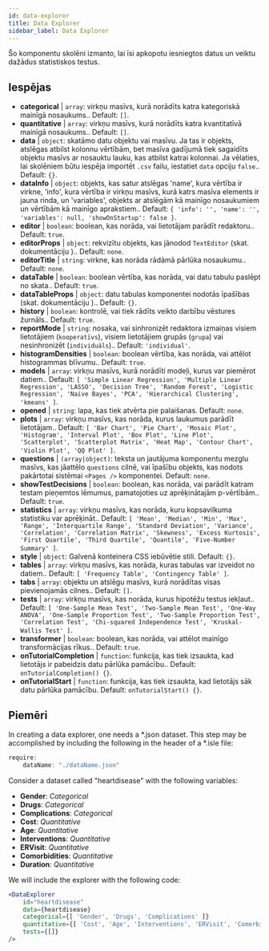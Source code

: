 ```yaml
---
id: data-explorer 
title: Data Explorer
sidebar_label: Data Explorer
---
```


Šo komponentu skolēni izmanto, lai īsi apkopotu iesniegtos datus un veiktu dažādus statistiskos testus.

## Iespējas

* __categorical__ | `array`: virkņu masīvs, kurā norādīts katra kategoriskā mainīgā nosaukums.. Default: `[]`.
* __quantitative__ | `array`: virkņu masīvs, kurā norādīts katra kvantitatīvā mainīgā nosaukums.. Default: `[]`.
* __data__ | `object`: skatāmo datu objektu vai masīvu. Ja tas ir objekts, atslēgas atbilst kolonnu vērtībām, bet masīva gadījumā tiek sagaidīts objektu masīvs ar nosauktu lauku, kas atbilst katrai kolonnai. Ja vēlaties, lai skolēniem būtu iespēja importēt `.csv` failu, iestatiet `data` opciju `false`.. Default: `{}`.
* __dataInfo__ | `object`: objekts, kas satur atslēgas \'name\', kura vērtība ir virkne, \'info\', kura vērtība ir virkņu masīvs, kurā katrs masīva elements ir jauna rinda, un \'variables\', objekts ar atslēgām kā mainīgo nosaukumiem un vērtībām kā mainīgo aprakstiem.. Default: `{
  'info': '',
  'name': '',
  'variables': null,
  'showOnStartup': false
}`.
* __editor__ | `boolean`: boolean, kas norāda, vai lietotājam parādīt redaktoru.. Default: `true`.
* __editorProps__ | `object`: rekvizītu objekts, kas jānodod `TextEditor` (skat. dokumentāciju <TextEditor />).. Default: `none`.
* __editorTitle__ | `string`: virkne, kas norāda rādāmā pārlūka nosaukumu.. Default: `none`.
* __dataTable__ | `boolean`: boolean vērtība, kas norāda, vai datu tabulu paslēpt no skata.. Default: `true`.
* __dataTableProps__ | `object`: datu tabulas komponentei nodotās īpašības (skat. dokumentāciju <DataTable />).. Default: `{}`.
* __history__ | `boolean`: kontrolē, vai tiek rādīts veikto darbību vēstures žurnāls.. Default: `true`.
* __reportMode__ | `string`: nosaka, vai sinhronizēt redaktora izmaiņas visiem lietotājiem (`kooperatīvs`), visiem lietotājiem grupās (`grupa`) vai nesinhronizēt (`individuāls`).. Default: `'individual'`.
* __histogramDensities__ | `boolean`: boolean vērtība, kas norāda, vai attēlot histogrammas blīvumu.. Default: `true`.
* __models__ | `array`: virkņu masīvs, kurā norādīti modeļi, kurus var piemērot datiem.. Default: `[
  'Simple Linear Regression',
  'Multiple Linear Regression',
  'LASSO',
  'Decision Tree',
  'Random Forest',
  'Logistic Regression',
  'Naive Bayes',
  'PCA',
  'Hierarchical Clustering',
  'kmeans'
]`.
* __opened__ | `string`: lapa, kas tiek atvērta pie palaišanas. Default: `none`.
* __plots__ | `array`: virkņu masīvs, kas norāda, kurus laukumus parādīt lietotājam.. Default: `[
  'Bar Chart',
  'Pie Chart',
  'Mosaic Plot',
  'Histogram',
  'Interval Plot',
  'Box Plot',
  'Line Plot',
  'Scatterplot',
  'Scatterplot Matrix',
  'Heat Map',
  'Contour Chart',
  'Violin Plot',
  'QQ Plot'
]`.
* __questions__ | `(array|object)`: teksta un jautājuma komponentu mezglu masīvs, kas jāattēlo `questions` cilnē, vai īpašību objekts, kas nodots pakārtotai sistēmai `<Pages />` komponentei. Default: `none`.
* __showTestDecisions__ | `boolean`: boolean, kas norāda, vai parādīt katram testam pieņemtos lēmumus, pamatojoties uz aprēķinātajām p-vērtībām.. Default: `true`.
* __statistics__ | `array`: virkņu masīvs, kas norāda, kuru kopsavilkuma statistiku var aprēķināt.. Default: `[
  'Mean',
  'Median',
  'Min',
  'Max',
  'Range',
  'Interquartile Range',
  'Standard Deviation',
  'Variance',
  'Correlation',
  'Correlation Matrix',
  'Skewness',
  'Excess Kurtosis',
  'First Quartile',
  'Third Quartile',
  'Quantile',
  'Five-Number Summary'
]`.
* __style__ | `object`: Galvenā konteinera CSS iebūvētie stili. Default: `{}`.
* __tables__ | `array`: virkņu masīvs, kas norāda, kuras tabulas var izveidot no datiem.. Default: `[
  'Frequency Table',
  'Contingency Table'
]`.
* __tabs__ | `array`: objektu un atslēgu masīvs, kurā norādītas visas pievienojamās cilnes.. Default: `[]`.
* __tests__ | `array`: virkņu masīvs, kas norāda, kurus hipotēžu testus iekļaut.. Default: `[
  'One-Sample Mean Test',
  'Two-Sample Mean Test',
  'One-Way ANOVA',
  'One-Sample Proportion Test',
  'Two-Sample Proportion Test',
  'Correlation Test',
  'Chi-squared Independence Test',
  'Kruskal-Wallis Test'
]`.
* __transformer__ | `boolean`: boolean, kas norāda, vai attēlot mainīgo transformācijas rīkus.. Default: `true`.
* __onTutorialCompletion__ | `function`: funkcija, kas tiek izsaukta, kad lietotājs ir pabeidzis datu pārlūka pamācību.. Default: `onTutorialCompletion() {}`.
* __onTutorialStart__ | `function`: funkcija, kas tiek izsaukta, kad lietotājs sāk datu pārlūka pamācību. Default: `onTutorialStart() {}`.


## Piemēri

In creating a data explorer, one needs a *.json dataset. This step may be accomplished by including the following in the header of a *.isle file:

```js
require:
    dataName: "./dataName.json"
```

Consider a dataset called "heartdisease" with the following variables:
* __Gender__: _Categorical_
* __Drugs__: _Categorical_
* __Complications__: _Categorical_
* __Cost__: _Quantitative_
* __Age__: _Quantitative_
* __Interventions__: _Quantitative_
* __ERVisit__: _Quantitative_
* __Comorbidities__: _Quantitative_
* __Duration__: _Quantitative_

We will include the explorer with the following code:

```jsx live
<DataExplorer 
    id="heartdisease"
    data={heartdisease} 
    categorical={[ 'Gender', 'Drugs', 'Complications' ]}
    quantitative={[ 'Cost', 'Age', 'Interventions', 'ERVisit', 'Comorbidities', 'Duration' ]}
    tests={[]}
/>
```



